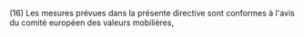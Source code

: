(16) Les mesures prévues dans la présente directive sont conformes à l'avis du comité européen des valeurs mobilières,